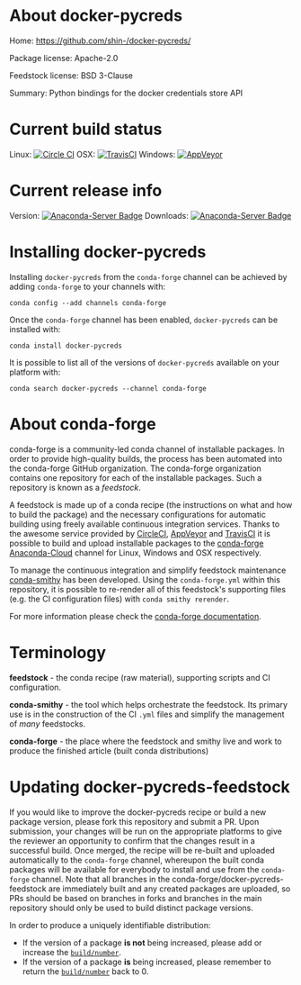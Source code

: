 About docker-pycreds
====================

Home: https://github.com/shin-/docker-pycreds/

Package license: Apache-2.0

Feedstock license: BSD 3-Clause

Summary: Python bindings for the docker credentials store API



Current build status
====================

Linux: [![Circle CI](https://circleci.com/gh/conda-forge/docker-pycreds-feedstock.svg?style=shield)](https://circleci.com/gh/conda-forge/docker-pycreds-feedstock)
OSX: [![TravisCI](https://travis-ci.org/conda-forge/docker-pycreds-feedstock.svg?branch=master)](https://travis-ci.org/conda-forge/docker-pycreds-feedstock)
Windows: [![AppVeyor](https://ci.appveyor.com/api/projects/status/github/conda-forge/docker-pycreds-feedstock?svg=True)](https://ci.appveyor.com/project/conda-forge/docker-pycreds-feedstock/branch/master)

Current release info
====================
Version: [![Anaconda-Server Badge](https://anaconda.org/conda-forge/docker-pycreds/badges/version.svg)](https://anaconda.org/conda-forge/docker-pycreds)
Downloads: [![Anaconda-Server Badge](https://anaconda.org/conda-forge/docker-pycreds/badges/downloads.svg)](https://anaconda.org/conda-forge/docker-pycreds)

Installing docker-pycreds
=========================

Installing `docker-pycreds` from the `conda-forge` channel can be achieved by adding `conda-forge` to your channels with:

```
conda config --add channels conda-forge
```

Once the `conda-forge` channel has been enabled, `docker-pycreds` can be installed with:

```
conda install docker-pycreds
```

It is possible to list all of the versions of `docker-pycreds` available on your platform with:

```
conda search docker-pycreds --channel conda-forge
```


About conda-forge
=================

conda-forge is a community-led conda channel of installable packages.
In order to provide high-quality builds, the process has been automated into the
conda-forge GitHub organization. The conda-forge organization contains one repository
for each of the installable packages. Such a repository is known as a *feedstock*.

A feedstock is made up of a conda recipe (the instructions on what and how to build
the package) and the necessary configurations for automatic building using freely
available continuous integration services. Thanks to the awesome service provided by
[CircleCI](https://circleci.com/), [AppVeyor](http://www.appveyor.com/)
and [TravisCI](https://travis-ci.org/) it is possible to build and upload installable
packages to the [conda-forge](https://anaconda.org/conda-forge)
[Anaconda-Cloud](http://docs.anaconda.org/) channel for Linux, Windows and OSX respectively.

To manage the continuous integration and simplify feedstock maintenance
[conda-smithy](http://github.com/conda-forge/conda-smithy) has been developed.
Using the ``conda-forge.yml`` within this repository, it is possible to re-render all of
this feedstock's supporting files (e.g. the CI configuration files) with ``conda smithy rerender``.

For more information please check the [conda-forge documentation](https://conda-forge.org/docs/).

Terminology
===========

**feedstock** - the conda recipe (raw material), supporting scripts and CI configuration.

**conda-smithy** - the tool which helps orchestrate the feedstock.
                   Its primary use is in the construction of the CI ``.yml`` files
                   and simplify the management of *many* feedstocks.

**conda-forge** - the place where the feedstock and smithy live and work to
                  produce the finished article (built conda distributions)


Updating docker-pycreds-feedstock
=================================

If you would like to improve the docker-pycreds recipe or build a new
package version, please fork this repository and submit a PR. Upon submission,
your changes will be run on the appropriate platforms to give the reviewer an
opportunity to confirm that the changes result in a successful build. Once
merged, the recipe will be re-built and uploaded automatically to the
`conda-forge` channel, whereupon the built conda packages will be available for
everybody to install and use from the `conda-forge` channel.
Note that all branches in the conda-forge/docker-pycreds-feedstock are
immediately built and any created packages are uploaded, so PRs should be based
on branches in forks and branches in the main repository should only be used to
build distinct package versions.

In order to produce a uniquely identifiable distribution:
 * If the version of a package **is not** being increased, please add or increase
   the [``build/number``](http://conda.pydata.org/docs/building/meta-yaml.html#build-number-and-string).
 * If the version of a package **is** being increased, please remember to return
   the [``build/number``](http://conda.pydata.org/docs/building/meta-yaml.html#build-number-and-string)
   back to 0.